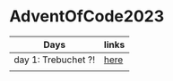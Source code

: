 # AdventOfCode2023

| Days                | links                  |
|---------------------|------------------------|
| day 1: Trebuchet ?! | [here](./day1/main.py) |
|                     |                        |

